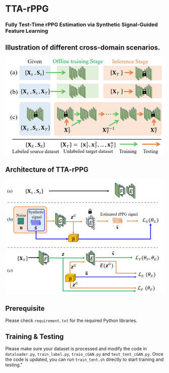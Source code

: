 # TTA-rPPG
### Fully Test-Time rPPG Estimation via Synthetic Signal-Guided Feature Learning

## Illustration of different cross-domain scenarios.
<!-- ![plot](figures/idea.png) -->
<img src="figures/idea.png" width="750"/>

## Architecture of TTA-rPPG
<!-- ![plot](figures/framework.png) -->
<img src="figures/framework.png" width="750"/>

## Prerequisite
Please check `requirement.txt` for the required Python libraries.

## Training & Testing
Please make sure your dataset is processed and modify the code in `dataloader.py`, `train_label.py`, `train_cGAN.py` and `test_tent_cGAN.py`.
Once the code is updated, you can run `train_tent.sh` directly to start training and testing."
